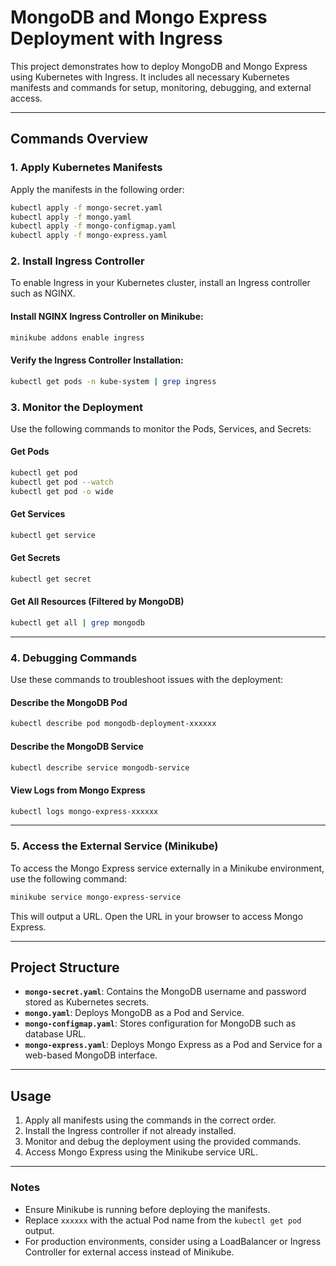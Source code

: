 # MongoDB and Mongo Express Deployment with Ingress

This project demonstrates how to deploy MongoDB and Mongo Express using Kubernetes with Ingress. It includes all necessary Kubernetes manifests and commands for setup, monitoring, debugging, and external access.

---

## **Commands Overview**

### **1. Apply Kubernetes Manifests**
Apply the manifests in the following order:

```bash
kubectl apply -f mongo-secret.yaml
kubectl apply -f mongo.yaml
kubectl apply -f mongo-configmap.yaml
kubectl apply -f mongo-express.yaml
```

### **2. Install Ingress Controller**
To enable Ingress in your Kubernetes cluster, install an Ingress controller such as NGINX.

#### **Install NGINX Ingress Controller on Minikube**:
```bash
minikube addons enable ingress
```

#### **Verify the Ingress Controller Installation**:
```bash
kubectl get pods -n kube-system | grep ingress
```

### **3. Monitor the Deployment**
Use the following commands to monitor the Pods, Services, and Secrets:

#### **Get Pods**
```bash
kubectl get pod
kubectl get pod --watch
kubectl get pod -o wide
```

#### **Get Services**
```bash
kubectl get service
```

#### **Get Secrets**
```bash
kubectl get secret
```

#### **Get All Resources (Filtered by MongoDB)**
```bash
kubectl get all | grep mongodb
```

---

### **4. Debugging Commands**
Use these commands to troubleshoot issues with the deployment:

#### **Describe the MongoDB Pod**
```bash
kubectl describe pod mongodb-deployment-xxxxxx
```

#### **Describe the MongoDB Service**
```bash
kubectl describe service mongodb-service
```

#### **View Logs from Mongo Express**
```bash
kubectl logs mongo-express-xxxxxx
```

---

### **5. Access the External Service (Minikube)**

To access the Mongo Express service externally in a Minikube environment, use the following command:

```bash
minikube service mongo-express-service
```

This will output a URL. Open the URL in your browser to access Mongo Express.

---

## **Project Structure**

- **`mongo-secret.yaml`**: Contains the MongoDB username and password stored as Kubernetes secrets.
- **`mongo.yaml`**: Deploys MongoDB as a Pod and Service.
- **`mongo-configmap.yaml`**: Stores configuration for MongoDB such as database URL.
- **`mongo-express.yaml`**: Deploys Mongo Express as a Pod and Service for a web-based MongoDB interface.

---

## **Usage**
1. Apply all manifests using the commands in the correct order.
2. Install the Ingress controller if not already installed.
3. Monitor and debug the deployment using the provided commands.
4. Access Mongo Express using the Minikube service URL.

---

### **Notes**
- Ensure Minikube is running before deploying the manifests.
- Replace `xxxxxx` with the actual Pod name from the `kubectl get pod` output.
- For production environments, consider using a LoadBalancer or Ingress Controller for external access instead of Minikube.

